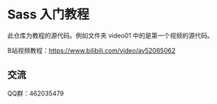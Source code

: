 # Sass 入门教程

此仓库为教程的源代码。例如文件夹 video01 中的是第一个视频的源代码。

B站视频教程：https://www.bilibili.com/video/av52065062

## 交流

QQ群：462035479
